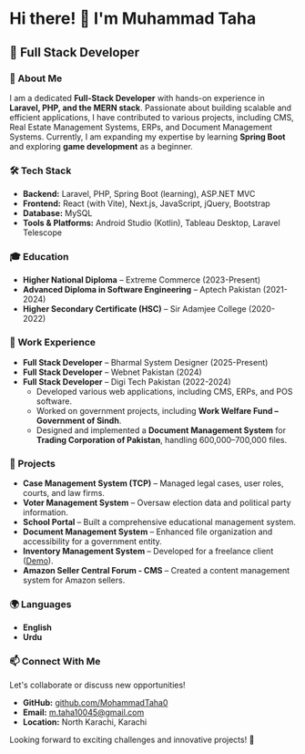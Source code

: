 # Hi there! 👋 I'm Muhammad Taha

## 💼 Full Stack Developer

### 📌 About Me
I am a dedicated **Full-Stack Developer** with hands-on experience in **Laravel, PHP, and the MERN stack**. Passionate about building scalable and efficient applications, I have contributed to various projects, including CMS, Real Estate Management Systems, ERPs, and Document Management Systems. Currently, I am expanding my expertise by learning **Spring Boot** and exploring **game development** as a beginner.

### 🛠️ Tech Stack
- **Backend:** Laravel, PHP, Spring Boot (learning), ASP.NET MVC
- **Frontend:** React (with Vite), Next.js, JavaScript, jQuery, Bootstrap
- **Database:** MySQL
- **Tools & Platforms:** Android Studio (Kotlin), Tableau Desktop, Laravel Telescope

### 🎓 Education
- **Higher National Diploma** – Extreme Commerce (2023-Present)
- **Advanced Diploma in Software Engineering** – Aptech Pakistan (2021-2024)
- **Higher Secondary Certificate (HSC)** – Sir Adamjee College (2020-2022)

### 💼 Work Experience
- **Full Stack Developer** – Bharmal System Designer (2025-Present)
- **Full Stack Developer** – Webnet Pakistan (2024)
- **Full Stack Developer** – Digi Tech Pakistan (2022-2024)
  - Developed various web applications, including CMS, ERPs, and POS software.
  - Worked on government projects, including **Work Welfare Fund – Government of Sindh**.
  - Designed and implemented a **Document Management System** for **Trading Corporation of Pakistan**, handling 600,000–700,000 files.

### 🚀 Projects
- **Case Management System (TCP)** – Managed legal cases, user roles, courts, and law firms.
- **Voter Management System** – Oversaw election data and political party information.
- **School Portal** – Built a comprehensive educational management system.
- **Document Management System** – Enhanced file organization and accessibility for a government entity.
- **Inventory Management System** – Developed for a freelance client ([Demo](https://ims.thedynotech.us/)).
- **Amazon Seller Central Forum - CMS** – Created a content management system for Amazon sellers.

### 🌍 Languages
- **English**
- **Urdu**

### 📫 Connect With Me
Let's collaborate or discuss new opportunities!
- **GitHub:** [github.com/MohammadTaha0](https://github.com/MohammadTaha0)
- **Email:** [m.taha10045@gmail.com](mailto:m.taha10045@gmail.com)
- **Location:** North Karachi, Karachi

Looking forward to exciting challenges and innovative projects! 🚀

